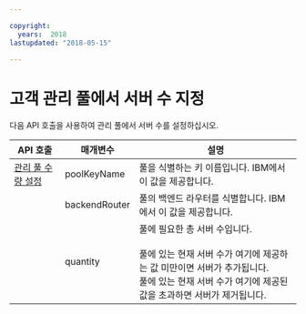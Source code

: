 ```yaml
---

copyright:
  years:  2018
lastupdated: "2018-05-15"

---
```


# 고객 관리 풀에서 서버 수 지정

다음 API 호출을 사용하여 관리 풀에서 서버 수를 설정하십시오.

|API 호출|매개변수|설명|
|---|---|---|
|<a href="https://softlayer.github.io/reference/services/SoftLayer_Account/setManagedPoolQuantity/" target="_blank">관리 풀 수량 설정</a>|poolKeyName|풀을 식별하는 키 이름입니다. IBM에서 이 값을 제공합니다.|
|  | backendRouter | 풀의 백엔드 라우터를 식별합니다. IBM에서 이 값을 제공합니다.|
|  | quantity | 풀에 필요한 총 서버 수입니다. <br><br>풀에 있는 현재 서버 수가 여기에 제공하는 값 미만이면 서버가 추가됩니다.<br>풀에 있는 현재 서버 수가 여기에 제공된 값을 초과하면 서버가 제거됩니다.|
